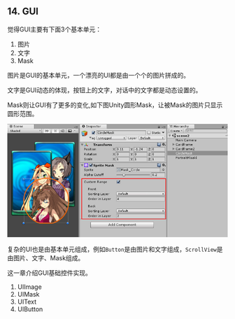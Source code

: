 ## 14. GUI

觉得GUI主要有下面3个基本单元：
1. 图片
2. 文字
3. Mask

图片是GUI的基本单元，一个漂亮的UI都是由一个个的图片拼成的。

文字是GUI动态的体现，按钮上的文字，对话中的文字都是动态设置的。

Mask则让GUI有了更多的变化,如下图Unity圆形Mask，让被Mask的图片只显示圆形范围。

![Unity Mask](../../imgs/gui/gui/SpriteMask9.jpg)

复杂的UI也是由基本单元组成，例如`Button`是由图片和文字组成，`ScrollView`是由图片、文字、Mask组成。

这一章介绍GUI基础控件实现。
1. UIImage
2. UIMask
3. UIText
4. UIButton